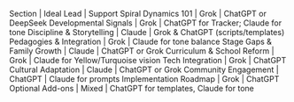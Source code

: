 Section                    | Ideal Lead | Support
Spiral Dynamics 101        | Grok       | ChatGPT or DeepSeek
Developmental Signals      | Grok       | ChatGPT for Tracker; Claude for tone
Discipline & Storytelling  | Claude     | Grok & ChatGPT (scripts/templates)
Pedagogies & Integration   | Grok       | Claude for tone balance
Stage Gaps & Family Growth | Claude     | ChatGPT or Grok
Curriculum & School Reform | Grok       | Claude for Yellow/Turquoise vision
Tech Integration           | Grok       | ChatGPT
Cultural Adaptation        | Claude     | ChatGPT or Grok
Community Engagement       | ChatGPT    | Claude for prompts
Implementation Roadmap     | Grok       | ChatGPT
Optional Add-ons           | Mixed      | ChatGPT for templates, Claude for tone

